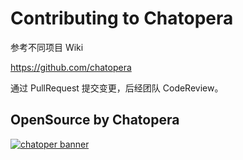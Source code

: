 # Contributing to Chatopera

参考不同项目 Wiki

https://github.com/chatopera

通过 PullRequest 提交变更，后经团队 CodeReview。

## OpenSource by Chatopera

[![chatoper banner][co-banner-image]][co-url]

[co-banner-image]: https://user-images.githubusercontent.com/3538629/42383104-da925942-8168-11e8-8195-868d5fcec170.png
[co-url]: https://www.chatopera.com
